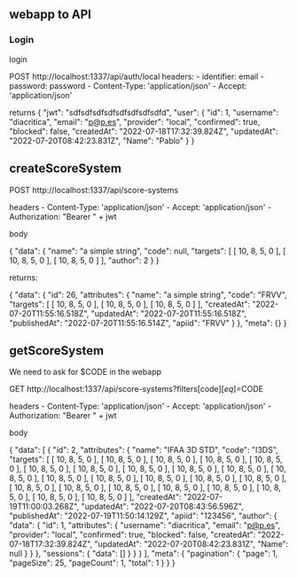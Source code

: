 ## webapp to API

### Login

login

POST
http://localhost:1337/api/auth/local
headers:
    - identifier: email
    - password: password
    - Content-Type: 'application/json'
    - Accept: 'application/json'

returns
{
    "jwt": "sdfsdfsdfsdfsdfsdfsdfsdfd",
    "user": {
        "id": 1,
        "username": "diacritica",
        "email": "p@p.es",
        "provider": "local",
        "confirmed": true,
        "blocked": false,
        "createdAt": "2022-07-18T17:32:39.824Z",
        "updatedAt": "2022-07-20T08:42:23.831Z",
        "Name": "Pablo"
    }
}

## createScoreSystem

POST http://localhost:1337/api/score-systems

headers
    - Content-Type: 'application/json'
    - Accept: 'application/json'
    - Authorization: "Bearer " + jwt

body

{
  "data": {
    "name": "a simple string",
    "code": null,
    "targets": [
  [
    10,
    8,
    5,
    0
  ],
  [
    10,
    8,
    5,
    0
  ],
  [
    10,
    8,
    5,
    0
  ]
],
    "author": 2
    }
}

returns:

{
    "data": {
        "id": 26,
        "attributes": {
            "name": "a simple string",
            "code": "FRVV",
            "targets": [
                [
                    10,
                    8,
                    5,
                    0
                ],
                [
                    10,
                    8,
                    5,
                    0
                ],
                [
                    10,
                    8,
                    5,
                    0
                ]
                ],
            "createdAt": "2022-07-20T11:55:16.518Z",
            "updatedAt": "2022-07-20T11:55:16.518Z",
            "publishedAt": "2022-07-20T11:55:16.514Z",
            "apiid": "FRVV"
        }
    },
    "meta": {}
}

## getScoreSystem

We need to ask for $CODE in the webapp

GET http://localhost:1337/api/score-systems?filters[code][$eq]=$CODE

headers
    - Content-Type: 'application/json'
    - Accept: 'application/json'
    - Authorization: "Bearer " + jwt

body

{
    "data": [
        {
            "id": 2,
            "attributes": {
                "name": "IFAA 3D STD",
                "code": "I3DS",
                "targets": [
                    [
                        10,
                        8,
                        5,
                        0
                    ],
                    [
                        10,
                        8,
                        5,
                        0
                    ],
                    [
                        10,
                        8,
                        5,
                        0
                    ],
                    [
                        10,
                        8,
                        5,
                        0
                    ],
                    [
                        10,
                        8,
                        5,
                        0
                    ],
                    [
                        10,
                        8,
                        5,
                        0
                    ],
                    [
                        10,
                        8,
                        5,
                        0
                    ],
                    [
                        10,
                        8,
                        5,
                        0
                    ],
                    [
                        10,
                        8,
                        5,
                        0
                    ],
                    [
                        10,
                        8,
                        5,
                        0
                    ],
                    [
                        10,
                        8,
                        5,
                        0
                    ],
                    [
                        10,
                        8,
                        5,
                        0
                    ],
                    [
                        10,
                        8,
                        5,
                        0
                    ],
                    [
                        10,
                        8,
                        5,
                        0
                    ],
                    [
                        10,
                        8,
                        5,
                        0
                    ],
                    [
                        10,
                        8,
                        5,
                        0
                    ],
                    [
                        10,
                        8,
                        5,
                        0
                    ],
                    [
                        10,
                        8,
                        5,
                        0
                    ],
                    [
                        10,
                        8,
                        5,
                        0
                    ],
                    [
                        10,
                        8,
                        5,
                        0
                    ],
                    [
                        10,
                        8,
                        5,
                        0
                    ],
                    [
                        10,
                        8,
                        5,
                        0
                    ],
                    [
                        10,
                        8,
                        5,
                        0
                    ],
                    [
                        10,
                        8,
                        5,
                        0
                    ]
                ],
                "createdAt": "2022-07-19T11:00:03.268Z",
                "updatedAt": "2022-07-20T08:43:56.596Z",
                "publishedAt": "2022-07-19T11:50:14.129Z",
                "apiid": "123456",
                "author": {
                    "data": {
                        "id": 1,
                        "attributes": {
                            "username": "diacritica",
                            "email": "p@p.es",
                            "provider": "local",
                            "confirmed": true,
                            "blocked": false,
                            "createdAt": "2022-07-18T17:32:39.824Z",
                            "updatedAt": "2022-07-20T08:42:23.831Z",
                            "Name": null
                        }
                    }
                },
                "sessions": {
                    "data": []
                }
            }
        }
    ],
    "meta": {
        "pagination": {
            "page": 1,
            "pageSize": 25,
            "pageCount": 1,
            "total": 1
        }
    }
}